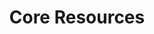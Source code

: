 ---
title: Core Resources
name: Core Resources
position_number: 6
parameters:
  - name:
    content:
content_markdown: |-
  
  __Branch__

  | Name | Type | Description |
  | --- | --- | --- | 
  | id | Long | The unique identifier of the branch. |
  | label | String |  The label (name) of the branch. |
  | vendorId | Long |  The unique identifier of the vendor. |

  __Customer__

  | Name | Type | Description |
  | --- | --- | --- | 
  | id | Long | The unique identifier of the customer. |
  | addressId | Long | The unique identifier of the customer's address. |
  | mobileNo | String | The customer's mobile number. |

  __Location__

  | Name | Type | Description |
  | --- | --- | --- |
  | type | String | A string indicating whether this location is a "Point" or a "Polygon" |
  | coordinates | Array | An array containing the longitude and the latitude coordinates of a location of type "Point", or containing multiple arrays of longitude and latitude coordinates of a location of type "Polygon". |

  __Trip__
  
  | Name | Type | Description |
  | --- | --- | --- | 
  | id | Long | The unique identifier of the trip. |
  | status | TripStatus Enum  | The updated status of the trip. |
  | assignmentDate | String | The date the pilot was assigned to the trip. |
  | creationDate | String | The date the trip was created. |
  | pendingCollectionDate | String | The date the tasks of the trip were ready for collection. |
  | lastUpdateDate | String | The date of the last trip update. |
  | routeDataEnriched | Boolean | A flag indicating whether the route data was set in the trip. |
  | eta | Integer | The estimated time of arrival of the trip. |
  | slaTier | String | Refers to the service-level agreement between the vendor and the operator. |
  | maxAllowedTasksCount | Integer | The maximum allowed number of tasks per trip. |
  | requestedTasksCount | Integer | The number of tasks in the trip. |
  | distanceInMeters | Integer | The total distance of the route taken by the pilot from the branch's location to the last customer's location. |
  | durationInSeconds | Integer | The total duration of the trip in seconds. |

  | TripStatus | 
  | --- | 
  | PENDING |
  | REQUESTED |
  | OPENED |
  | CLOSED |
  | ASSIGNED |
  | CANCELLED |
  | NONE |

  __Task__

  | Name | Type | Description |
  | --- | --- | --- | 
  | id | Long | The unique identifier of the task. |
  | sequence | Integer | Indicates the order of delivery of this task relative to the other tasks in the same trip. |
  | distanceInMeters | Integer | The total distance of the route taken by the pilot from the branch's location to the customer's location. |
  | distanceFromLastTaskInMeters | Integer | The distance between this task's delivery location and the previous task in the same trip's delivery location. |
  | durationInSeconds | Integer | The total duration between the task's request date and delivery date. |
  | durationSinceLastTask | Integer | The duration since the delivery date of the previous task in the same trip. |
  | pinnedDestinationPoint | Location | The customer's location where this task was/is being delivered. |
  | reachedDestinationDate | String | The date that this task reached the customer location. |
  | status | TaskStatus | The current status of the task. |
  | linkStatus | String | Indicates whether the customer location was entered by the pilot and can be linked to this task or not. |
  | customer | Customer | The customer for whom this task belongs. |

  | TaskStatus | 
  | --- | 
  | PENDING |
  | REQUESTED |
  | ASSIGNED |
  | PENDING_COLLECTION |
  | COLLECTED |
  | REACHED |
  | DELIVERED |
  | RETURNED |
  | CANCELED |
  | RECALLED |
  | ON_DELIVERY |
  | UNKNOWN |
  | NONE |

  __Pilot__

  | Name | Type | Description |
  | --- | --- | --- | 
  | id | Long | The unique identifier of the pilot. | 
  | mobileNo | String | The pilot's mobile number. |
  | fullName | String | The pilot's full name. | 
  | lastKnownLocation | Location | The last location that was recorded for this pilot. |
  | status | PilotStatus |  The current status of the pilot.  |

  | PilotStatus |
  | --- |
  | CANDIDATE |
  | UNAVAILABLE |
  | AVAILABLE |
  | LOADED |
  | IN_HUB |
  | ASSIGNED |
  | WAITING |
  | COLLECTING |
  | MANUALLY_ASSIGNED |
  | REACHED_PILOT |
  | NONE |

  __MultilingualString__

  | Name | Type | Description |
  | --- | --- | --- | 
  | en | String | String representation in English. | 
  | ar | String | String representation in Arabic. |

  __MoneyWithCurrency__

  | Name | Type | Description |
  | --- | --- | --- | 
  | amount | Double | The exact amount of money. | 
  | currency | String | The currency of the money, for example "EGP". |



#
left_code_blocks:
- code_block:
  title:
  language:
  right_code_blocks:
- code_block:
  title:
  language:
---